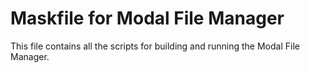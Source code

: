 # Maskfile for Modal File Manager

This file contains all the scripts for building and running the Modal File Manager.
